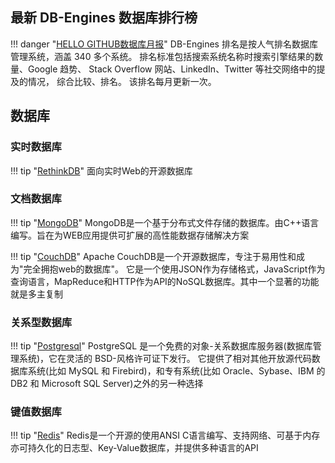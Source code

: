 ## 最新 DB-Engines 数据库排行榜

!!! danger "[HELLO GITHUB数据库月报](https://hellogithub.com/report/db-engines/)"
    DB-Engines 排名是按人气排名数据库管理系统，涵盖 340 多个系统。 
    排名标准包括搜索系统名称时搜索引擎结果的数量、Google 趋势、 Stack Overflow 网站、LinkedIn、Twitter 等社交网络中的提及的情况， 综合比较、排名。
    该排名每月更新一次。


## 数据库

### 实时数据库

!!! tip "[RethinkDB](https://www.rethinkdb.com/docs/)"
    面向实时Web的开源数据库

### 文档数据库

!!! tip "[MongoDB](https://docs.mongodb.com/)"
    MongoDB是一个基于分布式文件存储的数据库。由C++语言编写。旨在为WEB应用提供可扩展的高性能数据存储解决方案

!!! tip "[CouchDB](https://docs.couchdb.org.icopy.site/en/stable/)"
    Apache CouchDB是一个开源数据库，专注于易用性和成为"完全拥抱web的数据库"。
    它是一个使用JSON作为存储格式，JavaScript作为查询语言，MapReduce和HTTP作为API的NoSQL数据库。其中一个显著的功能就是多主复制

### 关系型数据库

!!! tip "[Postgresql](https://www.postgresql.org/docs/)"
    PostgreSQL 是一个免费的对象-关系数据库服务器(数据库管理系统)，它在灵活的 BSD-风格许可证下发行。
    它提供了相对其他开放源代码数据库系统(比如 MySQL 和 Firebird)，和专有系统(比如 Oracle、Sybase、IBM 的 DB2 和 Microsoft SQL Server)之外的另一种选择

### 键值数据库

!!! tip "[Redis](https://redis.io/documentation)"
    Redis是一个开源的使用ANSI C语言编写、支持网络、可基于内存亦可持久化的日志型、Key-Value数据库，并提供多种语言的API

